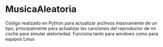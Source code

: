 # MusicaAleatoria
Código realizado en Python para actualizar archivos masivamente de un tipo, principalmente para actualizar las canciones del reproductor de mi coche para simular aletoriedad.
Funciona tanto para windows como para equipos Linux
